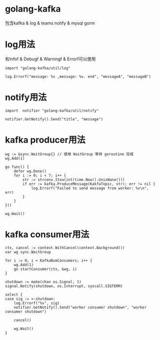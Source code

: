 # golang-kafka

包含kafka & log & teams notify & mysql gorm

# log用法

有Infof & Debugf & Warningf & Errorf可以使用

	import "golang-kafka/util/log"
    
    log.Errorf("message: %v ,message: %v. end", "messageA", "messageB")

# notify用法

    import 	notifier "golang-kafka/util/notify"

    notifier.GetNotify().Send("title", "message")

# kafka producer用法

    wg := &sync.WaitGroup{} // 使用 WaitGroup 等待 goroutine 完成
	wg.Add(1)

	go func() {
		defer wg.Done()
		for i := 0; i < 7; i++ {
			str := strconv.Itoa(int(time.Now().UnixNano()))
			if err := kafka.ProduceMessage(KakfaTopic, str); err != nil {
				log.Errorf("Failed to send message from worker: %v\n", err)
			}
		}
	}()

	wg.Wait()


# kafka consumer用法

    ctx, cancel := context.WithCancel(context.Background())
	var wg sync.WaitGroup

	for i := 0; i < KafkaNumConsumers; i++ {
		wg.Add(1)
		go startConsumer(ctx, &wg, i)
	}

	shutdown := make(chan os.Signal, 1)
	signal.Notify(shutdown, os.Interrupt, syscall.SIGTERM)

	select {
	case sig := <-shutdown:
		log.Errorf("%v", sig)
		notifier.GetNotify().Send("worker consumer shutdown", "worker consumer shutdown")

		cancel()

		wg.Wait()
	}